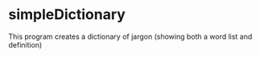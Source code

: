 # simpleDictionary
This program creates a dictionary of jargon (showing both a word list and definition)
